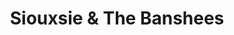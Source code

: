 ---
title: "Siouxsie & The Banshees"
summary: "U.K. band, formed in 1976, fronted by on vocals, with playing bass. on drums joined them in 1980 up to their demise. Guitarists for the band have included , , , , , , and also of . Multiinstrumentalist was the band's full-time keyboard player from 1987 onwards. They disbanded in April 1996 and returned once for 'The Seven Year Itch' Tour in 2003."
slug: "siouxsie-the-banshees"
image: "siouxsie-the-banshees.jpg"
apple_music_artist_url: "https://music.apple.com/gb/artist/siouxsie-the-banshees/92623"
wikipedia_url: "none"
---